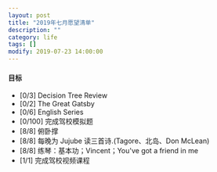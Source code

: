 ```yaml
---
layout: post
title: "2019年七月愿望清单"
description: ""
category: life
tags: []
modify: 2019-07-23 14:00:00
---
```



#### 目标


+ [0/3] Decision Tree Review
+ [0/2] The Great Gatsby
+ [0/6] English Series
+ [0/100] 完成驾校模拟题
+ [8/8] 俯卧撑
+ [8/8] 每晚为 Jujube 读三首诗.(Tagore、北岛、Don McLean)
+ [8/8] 练琴：基本功；Vincent；You've got a friend in me
+ [1/1] 完成驾校视频课程
